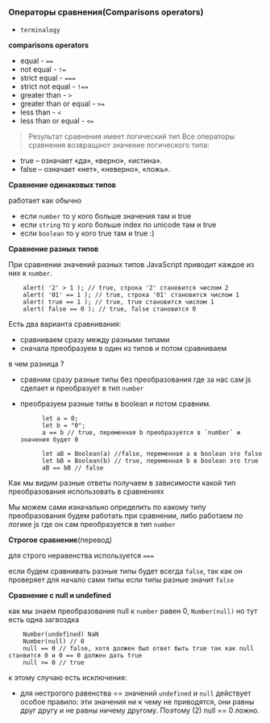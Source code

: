 ### Операторы сравнения(Comparisons operators)

- `terminalogy`

**comparisons operators**

- equal - `==`
- not equal - `!=`
- strict equal - `===`
- strict not equal - `!==`
- greater than - `>`
- greater than or equal - `>=`
- less than - `<`
- less than or equal - `<=`

> Результат сравнения имеет логический тип
> Все операторы сравнения возвращают значение логического типа:

- true – означает «да», «верно», «истина».
- false – означает «нет», «неверно», «ложь».

**Сравнение одинаковых типов**

работает как обычно

- если `number` то у кого больше значения там и true
- если `string` то у кого больше index по unicode там и true
- если `boolean` то у кого true там и true :)

**Сравнение разных типов**

При сравнении значений разных типов JavaScript приводит каждое из них к `number`.

        alert( '2' > 1 ); // true, строка '2' становится числом 2
        alert( '01' == 1 ); // true, строка '01' становится числом 1
        alert( true == 1 ); // true, true становится числом 1
        alert( false == 0 ); // true, false становится 0

Есть два варианта сравнивания:

- сравниваем сразу между разными типами
- сначала преобразуем в один из типов и потом сравниваем

в чем разница ?

- сравним сразу разные типы без преобразования где за нас сам js сделает и преобразует в тип `number`
- преобразуем разные типы в boolean и потом сравним.

            let a = 0;
            let b = "0";
            a == b // true, переменная b преобразуется в `number` и значения будет 0 
            
            let aB = Boolean(a) //false, переменная a в boolean это false  
            let bB = Boolean(b) // true, переменная b в boolean это true
            aB == bB // false 

Как мы видим разные ответы получаем в зависимости какой тип преобразования использовать в сравнениях

Мы можем сами изначально определить по какому типу преобразования будем работать при сравнении, либо работаем по логике
js где он сам преобразуется в тип `number`

**Строгое сравнение**(перевод)

для строго неравенства используется `===`

если будем сравнивать разные типы будет всегда `false`,
так как он проверяет для начало сами типы если типы разные значит `false`

**Сравнение с null и undefined**

как мы знаем преобразования null к `number` равен 0, `Number(null)`
но тут есть одна загвоздка

        Number(undefined) NaN
        Number(null) // 0
        null == 0 // false, хотя должен был ответ быть true так как null станвится 0 и 0 == 0 должен дать true
        null >= 0 // true

к этому случаю есть исключения:

- для нестрогого равенства == значений `undefined` и `null` действует особое правило: эти значения ни к чему не
  приводятся, они равны друг другу и не равны ничему другому. Поэтому (2) null == 0 ложно.
